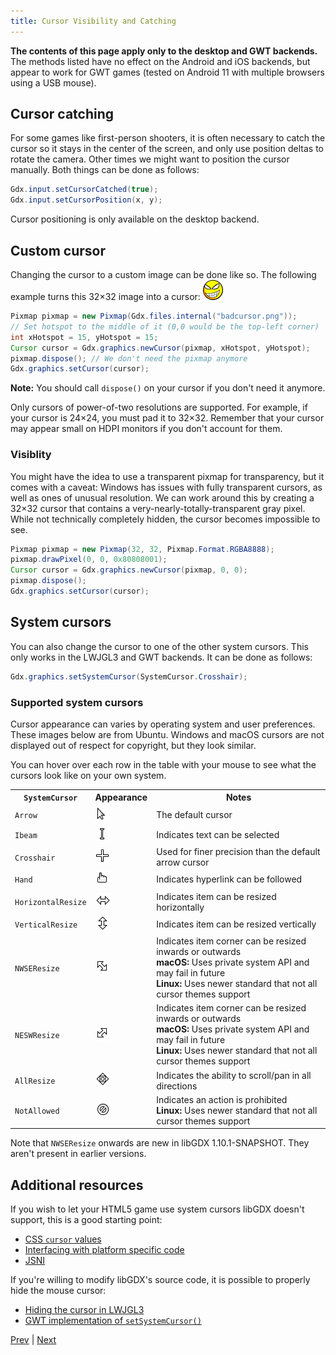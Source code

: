 ```yaml
---
title: Cursor Visibility and Catching
---
```

**The contents of this page apply only to the desktop and GWT backends.** The methods listed have no effect on the Android and iOS backends, but appear to work for GWT games (tested on Android 11 with multiple browsers using a USB mouse).

## Cursor catching

For some games like first-person shooters, it is often necessary to catch the cursor so it stays in the center of the screen, and only use position deltas to rotate the camera. Other times we might want to position the cursor manually. Both things can be done as follows:

```java
Gdx.input.setCursorCatched(true);
Gdx.input.setCursorPosition(x, y);
```

Cursor positioning is only available on the desktop backend.

## Custom cursor

Changing the cursor to a custom image can be done like so. The following example turns this 32×32 image into a cursor: <a href="/assets/wiki/images/cursor-visibility-and-catching1.png?nomagnify" download="badcursor">![Example custom cursor image](/assets/wiki/images/cursor-visibility-and-catching1.png)</a>

```java
Pixmap pixmap = new Pixmap(Gdx.files.internal("badcursor.png"));
// Set hotspot to the middle of it (0,0 would be the top-left corner)
int xHotspot = 15, yHotspot = 15;
Cursor cursor = Gdx.graphics.newCursor(pixmap, xHotspot, yHotspot);
pixmap.dispose(); // We don't need the pixmap anymore
Gdx.graphics.setCursor(cursor);
```

**Note:** You should call `dispose()` on your cursor if you don't need it anymore.

Only cursors of power-of-two resolutions are supported. For example, if your cursor is 24×24, you must pad it to 32×32. Remember that your cursor may appear small on HDPI monitors if you don't account for them.

### Visiblity

You might have the idea to use a transparent pixmap for transparency, but it comes with a caveat: Windows has issues with fully transparent cursors, as well as ones of unusual resolution. We can work around this by creating a 32×32 cursor that contains a very-nearly-totally-transparent gray pixel. While not technically completely hidden, the cursor becomes impossible to see.

```java
Pixmap pixmap = new Pixmap(32, 32, Pixmap.Format.RGBA8888);
pixmap.drawPixel(0, 0, 0x80808001);
Cursor cursor = Gdx.graphics.newCursor(pixmap, 0, 0);
pixmap.dispose();
Gdx.graphics.setCursor(cursor);
```

## System cursors

You can also change the cursor to one of the other system cursors. This only works in the LWJGL3 and GWT backends.
It can be done as follows:
```java
Gdx.graphics.setSystemCursor(SystemCursor.Crosshair);
```

### Supported system cursors

Cursor appearance can varies by operating system and user preferences. These images below are from Ubuntu. Windows and macOS cursors are not displayed out of respect for copyright, but they look similar.

You can hover over each row in the table with your mouse to see what the cursors look like on your own system.

<table>
	<tr>
		<th><code>SystemCursor</code></th>
		<th>Appearance</th>
		<th>Notes</th>
	</tr>
	<tr style="cursor: default">
		<td><code>Arrow</code></td>
		<td><img alt="default cursor" src="/assets/wiki/images/cursor-visibility-and-catching2.png" width="24" height="24"></td>
		<td>The default cursor</td>
	</tr>
	<tr style="cursor: text">
		<td><code>Ibeam</code></td>
		<td><img alt="text cursor" src="/assets/wiki/images/cursor-visibility-and-catching3.png" width="24" height="24"></td>
		<td>Indicates text can be selected</td>
	</tr>
	<tr style="cursor: crosshair">
		<td><code>Crosshair</code></td>
		<td><img alt="crosshair cursor" src="/assets/wiki/images/cursor-visibility-and-catching4.png" width="24" height="24"></td>
		<td>Used for finer precision than the default arrow cursor</td>
	</tr>
	<tr style="cursor: pointer">
		<td><code>Hand</code></td>
		<td><img alt="pointer cursor" src="/assets/wiki/images/cursor-visibility-and-catching5.png" width="24" height="24"></td>
		<td>Indicates hyperlink can be followed</td>
	</tr>
	<tr style="cursor: col-resize">
		<td><code>HorizontalResize</code></td>
		<td><img alt="ew-resize cursor" src="/assets/wiki/images/cursor-visibility-and-catching6.png" width="24" height="24"></td>
		<td>Indicates item can be resized horizontally</td>
	</tr>
	<tr style="cursor: row-resize">
		<td><code>VerticalResize</code></td>
		<td><img alt="ns-resize cursor" src="/assets/wiki/images/cursor-visibility-and-catching7.png" width="24" height="24"></td>
		<td>Indicates item can be resized vertically</td>
	</tr>
	<tr style="cursor: nwse-resize">
		<td><code>NWSEResize</code></td>
		<td><img alt="nwse-resize cursor" src="/assets/wiki/images/cursor-visibility-and-catching8.png" width="24" height="24"></td>
		<td>Indicates item corner can be resized inwards or outwards<br>
		<strong>macOS:</strong> Uses private system API and may fail in future<br>
		<strong>Linux:</strong> Uses newer standard that not all cursor themes support</td>
	</tr>
	<tr style="cursor: nesw-resize">
		<td><code>NESWResize</code></td>
		<td><img alt="nesw-resize cursor" src="/assets/wiki/images/cursor-visibility-and-catching9.png" width="24" height="24"></td>
		<td>Indicates item corner can be resized inwards or outwards<br>
		<strong>macOS:</strong> Uses private system API and may fail in future<br>
		<strong>Linux:</strong> Uses newer standard that not all cursor themes support</td>
	</tr>
	<tr style="cursor: all-scroll">
		<td><code>AllResize</code></td>
		<td><img alt="all-scroll cursor" src="/assets/wiki/images/cursor-visibility-and-catching10.png" width="24" height="24"></td>
		<td>Indicates the ability to scroll/pan in all directions</td>
	</tr>
	<tr style="cursor: not-allowed">
		<td><code>NotAllowed</code></td>
		<td><img alt="not-allowed cursor" src="/assets/wiki/images/cursor-visibility-and-catching11.png" width="24" height="24"></td>
		<td>Indicates an action is prohibited<br>
		<strong>Linux:</strong> Uses newer standard that not all cursor themes support</td>
	</tr>
</table>

Note that `NWSEResize` onwards are new in libGDX 1.10.1-SNAPSHOT. They aren't present in earlier versions.

## Additional resources

If you wish to let your HTML5 game use system cursors libGDX doesn't support, this is a good starting point:

* [CSS `cursor` values](https://developer.mozilla.org/en-US/docs/Web/CSS/cursor#values)
* [Interfacing with platform specific code](https://libgdx.com/wiki/app/interfacing-with-platform-specific-code)
* [JSNI](http://www.gwtproject.org/doc/latest/DevGuideCodingBasicsJSNI.html)

If you're willing to modify libGDX's source code, it is possible to properly hide the mouse cursor:

* [Hiding the cursor in LWJGL3](https://github.com/libgdx/libgdx/pull/6218/files#diff-a0799b3c4c6940b3235e9e4cabc483817a26f8afc7834a18761a12539771f33a)
* [GWT implementation of `setSystemCursor()`](https://github.com/libgdx/libgdx/blob/79cf00af53b7f38667291fbacf544d3074a811bd/backends/gdx-backends-gwt/src/com/badlogic/gdx/backends/gwt/GwtGraphics.java#L558-L561)

[Prev](/wiki/input/vibrator) | [Next](/wiki/input/back-and-menu-key-catching)
